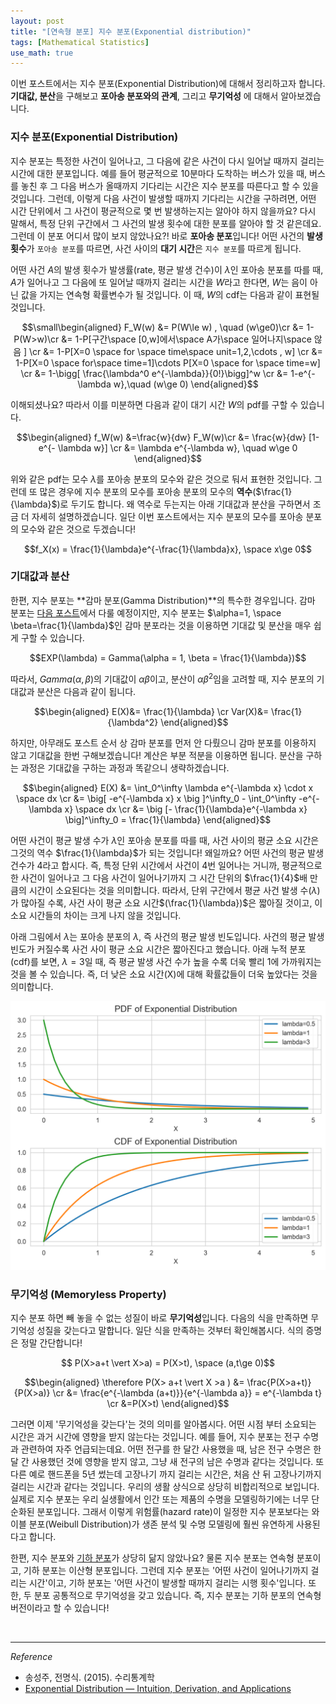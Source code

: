 ```yaml
---
layout: post
title: "[연속형 분포] 지수 분포(Exponential distribution)"
tags: [Mathematical Statistics]
use_math: true
---
```


이번 포스트에서는 지수 분포(Exponential Distribution)에 대해서 정리하고자 합니다. **기대값, 분산**을 구해보고 **포아송 분포와의 관계**, 그리고 **무기억성** 에 대해서 알아보겠습니다.
<br>

### 지수 분포(Exponential Distribution)

지수 분포는 특정한 사건이 일어나고, 그 다음에 같은 사건이 다시 일어날 때까지 걸리는 시간에 대한 분포입니다. 예를 들어 평균적으로 10분마다 도착하는 버스가 있을 때, 버스를 놓친 후 그 다음 버스가 올때까지 기다리는 시간은 지수 분포를 따른다고 할 수 있을 것입니다. 그런데, 이렇게 다음 사건이 발생할 때까지 기다리는 시간을 구하려면, 어떤 시간 단위에서 그 사건이 평균적으로 몇 번 발생하는지는 알아야 하지 않을까요? 다시 말해서, 특정 단위 구간에서 그 사건의 발생 횟수에 대한 분포를 알아야 할 것 같은데요. 그런데 이 분포 어디서 많이 보지 않았나요?! 바로 **포아송 분포**입니다! 어떤 사건의 **발생 횟수**가 ``포아송 분포``를 따르면, 사건 사이의 **대기 시간**은 ``지수 분포``를 따르게 됩니다.

어떤 사건 $A$의 발생 횟수가 발생률(rate, 평균 발생 건수)이 $\lambda$인 포아송 분포를 따를 때, $A$가 일어나고 그 다음에 또 일어날 때까지 걸리는 시간을 $W$라고 한다면, $W$는 음이 아닌 값을 가지는 연속형 확률변수가 될 것입니다. 이 때, $W$의 cdf는 다음과 같이 표현될 것입니다.

$$\small\begin{aligned} F_W(w) &= P(W\le w) , \quad (w\ge0)\cr
&= 1-P(W>w)\cr
&= 1-P[구간\space [0,w]에서\space A가\space 일어나지\space 않음 ] \cr
&= 1-P[X=0 \space for \space time\space unit=1,2,\cdots , w]  \cr
&= 1-P[X=0 \space for\space time=1]\cdots P[X=0 \space for \space time=w] \cr
&= 1-\bigg[ \frac{\lambda^0 e^{-\lambda}}{0!}\bigg]^w \cr
&= 1-e^{-\lambda w},\quad (w\ge 0) \end{aligned}$$

이해되셨나요? 따라서 이를 미분하면 다음과 같이 대기 시간 $W$의 pdf를 구할 수 있습니다.

$$\begin{aligned} f_W(w) &=\frac{w}{dw} F_W(w)\cr
&= \frac{w}{dw} [1-e^{- \lambda w}] \cr
&= \lambda e^{-\lambda w}, \quad w\ge 0 \end{aligned}$$

위와 같은 pdf는 모수 $\lambda$를 포아송 분포의 모수와 같은 것으로 둬서 표현한 것입니다. 그런데 또 많은 경우에 지수 분포의 모수를 포아송 분포의 모수의 **역수**($\frac{1}{\lambda}$)로 두기도 합니다. 왜 역수로 두는지는 아래 기대값과 분산을 구하면서 조금 더 자세히 설명하겠습니다. 일단 이번 포스트에서는 지수 분포의 모수를 포아송 분포의 모수와 같은 것으로 두겠습니다!

$$f_X(x) = \frac{1}{\lambda}e^{-\frac{1}{\lambda}x}, \space x\ge 0$$


### 기대값과 분산

한편, 지수 분포는 **감마 분포(Gamma Distribution)**의 특수한 경우입니다. 감마 분포는 [다음 포스트](https://soohee410.github.io/gamma_dist)에서 다룰 예정이지만, 지수 분포는 $\alpha=1, \space \beta=\frac{1}{\lambda}$인 감마 분포라는 것을 이용하면 기대값 및 분산을 매우 쉽게 구할 수 있습니다.

$$EXP(\lambda) = Gamma(\alpha = 1, \beta = \frac{1}{\lambda})$$  

따라서, $Gamma(\alpha, \beta)$의 기대값이 $\alpha \beta$이고, 분산이 $\alpha \beta^2$임을 고려할 때, 지수 분포의 기대값과 분산은 다음과 같이 됩니다.

$$\begin{aligned} E(X)&= \frac{1}{\lambda} \cr
Var(X)&= \frac{1}{\lambda^2}  \end{aligned}$$

하지만, 아무래도 포스트 순서 상 감마 분포를 먼저 안 다뤘으니 감마 분포를 이용하지 않고 기대값을 한번 구해보겠습니다! 계산은 부분 적분을 이용하면 됩니다. 분산을 구하는 과정은 기대값을 구하는 과정과 똑같으니 생략하겠습니다.

$$\begin{aligned} E(X) &= \int_0^\infty \lambda e^{-\lambda x} \cdot x \space dx \cr
&= \big[ -e^{-\lambda x} x \big ]^\infty_0 - \int_0^\infty -e^{-\lambda x} \space dx \cr
&= \big [- \frac{1}{\lambda}e^{-\lambda x} \big]^\infty_0 = \frac{1}{\lambda}  \end{aligned}$$

어떤 사건이 평균 발생 수가 $\lambda$인 포아송 분포를 따를 때, 사건 사이의 평균 소요 시간은 그것의 역수 $\frac{1}{\lambda}$가 되는 것입니다! 왜일까요? 어떤 사건의 평균 발생 건수가 4라고 합시다. 즉, 특정 단위 시간에서 사건이 4번 일어나는 거니까, 평균적으로 한 사건이 일어나고 그 다음 사건이 일어나기까지 그 시간 단위의 $\frac{1}{4}$배 만큼의 시간이 소요된다는 것을 의미합니다. 따라서, 단위 구간에서 평균 사건 발생 수$(\lambda)$가 많아질 수록, 사건 사이 평균 소요 시간$(\frac{1}{\lambda})$은 짧아질 것이고, 이 소요 시간들의 차이는 크게 나지 않을 것입니다.

아래 그림에서 $\lambda$는 포아송 분포의 $\lambda$, 즉 사건의 평균 발생 빈도입니다. 사건의 평균 발생 빈도가 커질수록 사건 사이 평균 소요 시간은 짧아진다고 했습니다. 아래 누적 분포(cdf)를 보면, $\lambda=3$일 때, 즉 평균 발생 사건 수가 높을 수록 더욱 빨리 1에 가까워지는 것을 볼 수 있습니다. 즉, 더 낮은 소요 시간(X)에 대해 확률값들이 더욱 높았다는 것을 의미합니다.

<img src='/assets/exp.PNG' width='680px'>


### 무기억성 (Memoryless Property)

지수 분포 하면 빼 놓을 수 없는 성질이 바로 **무기억성**입니다. 다음의 식을 만족하면 무기억성 성질을 갖는다고 말합니다. 일단 식을 만족하는 것부터 확인해봅시다. 식의 증명은 정말 간단합니다!

$$ P(X>a+t \vert X>a) = P(X>t), \space (a,t\ge 0)$$

$$\begin{aligned} \therefore
P(X> a+t  \vert  X >a ) &= \frac{P(X>a+t)}{P(X>a)} \cr
&= \frac{e^{-\lambda (a+t)}}{e^{-\lambda a}} = e^{-\lambda t} \cr
&=P(X>t)   \end{aligned}$$

그러면 이제 '무기억성을 갖는다'는 것의 의미를 알아봅시다. 어떤 시점 부터 소요되는 시간은 과거 시간에 영향을 받지 않는다는 것입니다. 예를 들어, 지수 분포는 전구 수명과 관련하여 자주 언급되는데요. 어떤 전구를 한 달간 사용했을 때, 남은 전구 수명은 한 달 간 사용했던 것에 영향을 받지 않고, 그냥 새 전구의 남은 수명과 같다는 것입니다. 또 다른 예로 핸드폰을 5년 썼는데 고장나기 까지 걸리는 시간은, 처음 산 뒤 고장나기까지 걸리는 시간과 같다는 것입니다. 우리의 생활 상식으로 상당히 비합리적으로 보입니다. 실제로 지수 분포는 우리 실생활에서 인간 또는 제품의 수명을 모델링하기에는 너무 단순화된 분포입니다.  그래서 이렇게 위험률(hazard rate)이 일정한 지수 분포보다는 와이블 분포(Weibull Distribution)가 생존 분석 및 수명 모델링에 훨씬 유연하게 사용된다고 합니다.

한편, 지수 분포와 [기하 분포](https://soohee410.github.io/discrete_dist4)가 상당히 닮지 않았나요? 물론 지수 분포는 연속형 분포이고, 기하 분포는 이산형 분포입니다. 그런데 지수 분포는 '어떤 사건이 일어나기까지 걸리는 시간'이고, 기하 분포는 '어떤 사건이 발생할 때까지 걸리는 시행 횟수'입니다. 또 한, 두 분포 공통적으로 무기억성을 갖고 있습니다. 즉, 지수 분포는 기하 분포의 연속형 버전이라고 할 수 있습니다!   

<br>


---

$Reference$

-  송성주, 전명식. (2015). 수리통계학
- [Exponential Distribution — Intuition, Derivation, and Applications]( https://towardsdatascience.com/what-is-exponential-distribution-7bdd08590e2a)
